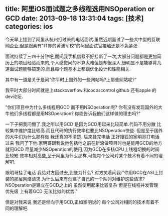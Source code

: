 title: 阿里iOS面试题之多线程选用NSOperation or GCD
date: 2013-09-18 13:31:04
tags: [技术]
categories: ios
---
今天早上接到了阿里从杭州打过来的电话面试.虽然近期面试了一些大中型的互联网企业,但是跟素有"IT界的黄浦军校"的阿里面试官接触还是不免紧张.
<!-- more -->
面试持续了三四十分钟吧,期间我手机信号不好挂断了一次,大部分问题都是更加简历上的项目经验而来的,个人感觉问的不算太难但是却很深入,很明显不是能够背几道面试题能够搞定的.而且每个题基本上都跟优化设计和性能相关.

其中有一道是关于是问"你平时上国外的一些网站吗?上那些网站呢?"

我平时大部分时间就是上stackoverflow.和cocoscontrol github 还有apple 的dev论坛.

"你们项目中为什么多线程用GCD 而不用NSOperation呢? 你有没有发现国外的大牛他们多线程都是用NSOperation? 你能告诉我他们这样做的理由吗?"

一下子把我问懵了.我之所以用GCD 是因为GCD用起来比较简单.代码不用分散 比较集中维护度比较高.而且代码的执行效率也要比NSOperation快些. 但是至于国外的大牛们为什么那样做 我还真的不清楚. 后来挂完电话 正好搜狐的家明哥打电话过来 我问了下他.家明哥跟我说他包括他之前在新浪做项目时也是能用GCD的地方就用GCD 尽量减少NSOperation的使用,因为GCD在多核CPU上线程切换的时间比较短 效率相对高些,至于阿里为什么那样,可能每个公司对某个技术有着不同的理解吧.

跟明哥挂了电话 我给对方回过去,到底为什么? 对方笑着问我:"你用GCD在ASI上封装的那层网络请求 为什么后来有创建了自己的一个队列对维护这些请求?NSOperation是建立在GCD之上的 虽然使用起来比较复杂 但是在线程并发管理 优先级 上有着GCD 无法比拟的优势."

但是对我来说 我还是倾向于用GCD,正如家明说的 每个公司对相同的技术有着不同的理解吧.
